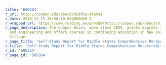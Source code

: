 ```yaml
---
title: '690254'
r_url: http://cooper.edu/about/middle-states
r_date: 2016-12-15 20:58:10.002000000 Z
r_wrapped_url: https://www.reading.am/p/4xbW/http://cooper.edu/about/middle-states
r_page_description: The Cooper Union, open since 1859, grants degrees in art, architecture
  and engineering and offers courses in continuing education in New York City's East
  Village.
r_page_title: 'Self-Study Report for Middle States Comprehensive Re-accreditation '
r_title: 'Self-Study Report for Middle States Comprehensive Re-accreditation '
r_id: '690254'
r_page_id: '505884'
---
```


